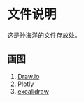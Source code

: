 # 文件说明

这是孙海洋的文件存放处。

## 画图

1. [Draw.io](https://app.diagrams.net/)
1. Plotly
1. [excalidraw](https://excalidraw.com/)